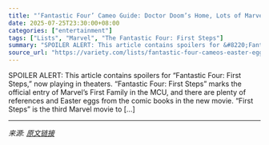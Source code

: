 ```yaml
---
title: "‘Fantastic Four’ Cameo Guide: Doctor Doom’s Home, Lots of Marvel Villains and Original ’90s Stars"
date: 2025-07-25T23:30:00+08:00
categories: ["entertainment"]
tags: ["Lists", "Marvel", "The Fantastic Four: First Steps"]
summary: "SPOILER ALERT: This article contains spoilers for &#8220;Fantastic Four: First Steps,&#8221; now playing in theaters. &#8220;Fantastic Four: First Steps&#8221; marks the official entry of Marvel&#8217"
source_url: "https://variety.com/lists/fantastic-four-cameos-easter-eggs/"
---
```


SPOILER ALERT: This article contains spoilers for &#8220;Fantastic Four: First Steps,&#8221; now playing in theaters. &#8220;Fantastic Four: First Steps&#8221; marks the official entry of Marvel&#8217;s First Family in the MCU, and there are plenty of references and Easter eggs from the comic books in the new movie. &#8220;First Steps&#8221; is the third Marvel movie to [&#8230;]

---

*来源: [原文链接](https://variety.com/lists/fantastic-four-cameos-easter-eggs/)*
